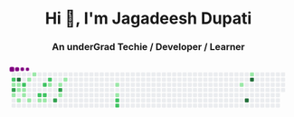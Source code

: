 <h1 align="center">Hi 👋, I'm Jagadeesh Dupati</h1>
<h3 align="center">An underGrad Techie / Developer / Learner </h3>

<!--
**JagadeeshJD/JagadeeshJD** is a ✨ _special_ ✨ repository because its `README.md` (this file) appears on your GitHub profile.

Here are some ideas to get you started:

- 🔭 I’m currently working on ...
- 🌱 I’m currently learning ...
- 👯 I’m looking to collaborate on ...
- 🤔 I’m looking for help with ...
- 💬 Ask me about ...
- 📫 How to reach me: ...
- 😄 Pronouns: ...
- ⚡ Fun fact: ...
-->
<svg viewBox="-16 -32 880 192" width="880" height="192" xmlns="http://www.w3.org/2000/svg"><desc>Generated with https://github.com/Platane/snk</desc><style>@keyframes c0{54.35%{fill:var(--c2)}54.37%,to{fill:var(--ce)}}@keyframes c1{1.73%{fill:var(--c1)}1.75%,to{fill:var(--ce)}}@keyframes c2{55.74%{fill:var(--c3)}55.76%,to{fill:var(--ce)}}@keyframes c3{3.82%{fill:var(--c1)}3.84%,to{fill:var(--ce)}}@keyframes c4{63.75%{fill:var(--c4)}63.77%,to{fill:var(--ce)}}@keyframes c5{2.08%{fill:var(--c1)}2.1%,to{fill:var(--ce)}}@keyframes c6{2.43%{fill:var(--c1)}2.45%,to{fill:var(--ce)}}@keyframes c7{4.52%{fill:var(--c1)}4.54%,to{fill:var(--ce)}}@keyframes c8{53.3%{fill:var(--c2)}53.32%,to{fill:var(--ce)}}@keyframes c9{2.78%{fill:var(--c1)}2.8%,to{fill:var(--ce)}}@keyframes ca{3.13%{fill:var(--c1)}3.15%,to{fill:var(--ce)}}@keyframes cb{13.58%{fill:var(--c1)}13.6%,to{fill:var(--ce)}}@keyframes cc{5.22%{fill:var(--c1)}5.24%,to{fill:var(--ce)}}@keyframes cd{12.88%{fill:var(--c1)}12.9%,to{fill:var(--ce)}}@keyframes ce{49.47%{fill:var(--c2)}49.49%,to{fill:var(--ce)}}@keyframes cf{5.91%{fill:var(--c1)}5.93%,to{fill:var(--ce)}}@keyframes cg{50.51%{fill:var(--c2)}50.53%,to{fill:var(--ce)}}@keyframes ch{49.12%{fill:var(--c2)}49.14%,to{fill:var(--ce)}}@keyframes ci{6.26%{fill:var(--c1)}6.28%,to{fill:var(--ce)}}@keyframes cj{51.21%{fill:var(--c2)}51.23%,to{fill:var(--ce)}}@keyframes ck{10.44%{fill:var(--c1)}10.46%,to{fill:var(--ce)}}@keyframes cl{59.92%{fill:var(--c3)}59.94%,to{fill:var(--ce)}}@keyframes cm{9.75%{fill:var(--c1)}9.77%,to{fill:var(--ce)}}@keyframes cn{58.88%{fill:var(--c3)}58.9%,to{fill:var(--ce)}}@keyframes co{7.66%{fill:var(--c1)}7.68%,to{fill:var(--ce)}}@keyframes cp{9.05%{fill:var(--c1)}9.07%,to{fill:var(--ce)}}@keyframes cq{20.55%{fill:var(--c1)}20.57%,to{fill:var(--ce)}}@keyframes cr{21.24%{fill:var(--c1)}21.26%,to{fill:var(--ce)}}@keyframes cs{43.2%{fill:var(--c2)}43.22%,to{fill:var(--ce)}}@keyframes ct{43.54%{fill:var(--c2)}43.56%,to{fill:var(--ce)}}@keyframes cu{30.3%{fill:var(--c1)}30.32%,to{fill:var(--ce)}}@keyframes cv{81.87%{fill:var(--c4)}81.89%,to{fill:var(--ce)}}@keyframes cw{31.7%{fill:var(--c1)}31.72%,to{fill:var(--ce)}}@keyframes cx{80.13%{fill:var(--c4)}80.15%,to{fill:var(--ce)}}@keyframes u0{1.73%{transform:scale(0,1)}1.75%,2.08%{transform:scale(.05,1)}2.1%,2.43%{transform:scale(.1,1)}2.45%,2.78%{transform:scale(.15,1)}2.8%,3.13%{transform:scale(.2,1)}3.15%,3.82%{transform:scale(.25,1)}3.84%,4.52%{transform:scale(.3,1)}4.54%,5.22%{transform:scale(.35,1)}5.24%,5.91%{transform:scale(.4,1)}5.93%,6.26%{transform:scale(.45,1)}6.28%,7.66%{transform:scale(.5,1)}7.68%,9.05%{transform:scale(.55,1)}9.07%,9.75%{transform:scale(.6,1)}10.44%,9.77%{transform:scale(.65,1)}10.46%,12.88%{transform:scale(.7,1)}12.9%,13.58%{transform:scale(.75,1)}13.6%,20.55%{transform:scale(.8,1)}20.57%,21.24%{transform:scale(.85,1)}21.26%,30.3%{transform:scale(.9,1)}30.32%,31.7%{transform:scale(.95,1)}31.72%,to{transform:scale(1,1)}}@keyframes u1{43.2%{transform:scale(0,1)}43.22%,43.54%{transform:scale(.13,1)}43.56%,49.12%{transform:scale(.25,1)}49.14%,49.47%{transform:scale(.38,1)}49.49%,50.51%{transform:scale(.5,1)}50.53%,51.21%{transform:scale(.63,1)}51.23%,53.3%{transform:scale(.75,1)}53.32%,54.35%{transform:scale(.88,1)}54.37%,to{transform:scale(1,1)}}@keyframes u2{55.74%{transform:scale(0,1)}55.76%,58.88%{transform:scale(.33,1)}58.9%,59.92%{transform:scale(.67,1)}59.94%,to{transform:scale(1,1)}}@keyframes u3{63.75%{transform:scale(0,1)}63.77%,80.13%{transform:scale(.33,1)}80.15%,81.87%{transform:scale(.67,1)}81.89%,to{transform:scale(1,1)}}@keyframes s0{0%,99.65%{transform:translate(0,-16px)}.35%{transform:translate(-16px,-16px)}1.39%,55.05%{transform:translate(-16px,32px)}2.09%{transform:translate(16px,32px)}2.44%{transform:translate(16px,48px)}2.79%{transform:translate(32px,48px)}3.14%{transform:translate(32px,64px)}3.83%{transform:translate(0,64px)}4.18%{transform:translate(0,80px)}6.62%,60.28%{transform:translate(112px,80px)}6.97%{transform:translate(112px,64px)}8.01%{transform:translate(160px,64px)}9.06%{transform:translate(160px,16px)}9.41%{transform:translate(144px,16px)}9.76%{transform:translate(144px,32px)}10.45%,50.87%{transform:translate(112px,32px)}10.8%{transform:translate(112px,48px)}11.5%,49.83%{transform:translate(80px,48px)}12.54%,97.56%{transform:translate(80px,0)}13.24%,98.26%{transform:translate(48px,0)}13.59%{transform:translate(48px,16px)}14.63%{transform:translate(96px,16px)}14.98%{transform:translate(96px,0)}19.86%{transform:translate(320px,0)}21.25%{transform:translate(320px,64px)}29.62%{transform:translate(704px,64px)}30.31%{transform:translate(704px,32px)}30.66%{transform:translate(720px,32px)}31.36%{transform:translate(720px,0)}32.06%{transform:translate(752px,0)}32.75%{transform:translate(752px,32px)}42.16%{transform:translate(320px,32px)}43.55%{transform:translate(320px,96px)}43.9%{transform:translate(304px,96px)}44.6%{transform:translate(304px,64px)}49.48%{transform:translate(80px,64px)}50.17%{transform:translate(96px,48px)}50.52%,96.52%{transform:translate(96px,32px)}51.22%,61.67%{transform:translate(112px,16px)}52.96%{transform:translate(32px,16px)}53.31%{transform:translate(32px,32px)}54.01%,55.4%{transform:translate(0,32px)}54.36%{transform:translate(0,16px)}54.7%{transform:translate(-16px,16px)}55.75%{transform:translate(0,48px)}58.89%{transform:translate(144px,48px)}59.23%{transform:translate(144px,64px)}59.58%{transform:translate(128px,64px)}59.93%{transform:translate(128px,80px)}63.76%{transform:translate(16px,16px)}64.11%{transform:translate(16px,0)}79.79%{transform:translate(736px,0)}80.14%{transform:translate(736px,16px)}80.49%{transform:translate(720px,16px)}81.88%{transform:translate(720px,80px)}95.47%{transform:translate(96px,80px)}96.86%{transform:translate(80px,32px)}98.61%{transform:translate(48px,-16px)}}@keyframes s1{0%,99.65%{transform:translate(16px,-16px)}.7%{transform:translate(-16px,-16px)}1.74%,55.4%{transform:translate(-16px,32px)}2.44%{transform:translate(16px,32px)}2.79%{transform:translate(16px,48px)}3.14%{transform:translate(32px,48px)}3.48%{transform:translate(32px,64px)}4.18%{transform:translate(0,64px)}4.53%{transform:translate(0,80px)}6.97%,60.63%{transform:translate(112px,80px)}7.32%{transform:translate(112px,64px)}8.36%{transform:translate(160px,64px)}9.41%{transform:translate(160px,16px)}9.76%{transform:translate(144px,16px)}10.1%{transform:translate(144px,32px)}10.8%,51.22%{transform:translate(112px,32px)}11.15%{transform:translate(112px,48px)}11.85%,50.17%{transform:translate(80px,48px)}12.89%,97.91%{transform:translate(80px,0)}13.59%,98.61%{transform:translate(48px,0)}13.94%{transform:translate(48px,16px)}14.98%{transform:translate(96px,16px)}15.33%{transform:translate(96px,0)}20.21%{transform:translate(320px,0)}21.6%{transform:translate(320px,64px)}29.97%{transform:translate(704px,64px)}30.66%{transform:translate(704px,32px)}31.01%{transform:translate(720px,32px)}31.71%{transform:translate(720px,0)}32.4%{transform:translate(752px,0)}33.1%{transform:translate(752px,32px)}42.51%{transform:translate(320px,32px)}43.9%{transform:translate(320px,96px)}44.25%{transform:translate(304px,96px)}44.95%{transform:translate(304px,64px)}49.83%{transform:translate(80px,64px)}50.52%{transform:translate(96px,48px)}50.87%,96.86%{transform:translate(96px,32px)}51.57%,62.02%{transform:translate(112px,16px)}53.31%{transform:translate(32px,16px)}53.66%{transform:translate(32px,32px)}54.36%,55.75%{transform:translate(0,32px)}54.7%{transform:translate(0,16px)}55.05%{transform:translate(-16px,16px)}56.1%{transform:translate(0,48px)}59.23%{transform:translate(144px,48px)}59.58%{transform:translate(144px,64px)}59.93%{transform:translate(128px,64px)}60.28%{transform:translate(128px,80px)}64.11%{transform:translate(16px,16px)}64.46%{transform:translate(16px,0)}80.14%{transform:translate(736px,0)}80.49%{transform:translate(736px,16px)}80.84%{transform:translate(720px,16px)}82.23%{transform:translate(720px,80px)}95.82%{transform:translate(96px,80px)}97.21%{transform:translate(80px,32px)}98.95%{transform:translate(48px,-16px)}}@keyframes s2{0%,99.65%{transform:translate(32px,-16px)}1.05%{transform:translate(-16px,-16px)}2.09%,55.75%{transform:translate(-16px,32px)}2.79%{transform:translate(16px,32px)}3.14%{transform:translate(16px,48px)}3.48%{transform:translate(32px,48px)}3.83%{transform:translate(32px,64px)}4.53%{transform:translate(0,64px)}4.88%{transform:translate(0,80px)}60.98%,7.32%{transform:translate(112px,80px)}7.67%{transform:translate(112px,64px)}8.71%{transform:translate(160px,64px)}9.76%{transform:translate(160px,16px)}10.1%{transform:translate(144px,16px)}10.45%{transform:translate(144px,32px)}11.15%,51.57%{transform:translate(112px,32px)}11.5%{transform:translate(112px,48px)}12.2%,50.52%{transform:translate(80px,48px)}13.24%,98.26%{transform:translate(80px,0)}13.94%,98.95%{transform:translate(48px,0)}14.29%{transform:translate(48px,16px)}15.33%{transform:translate(96px,16px)}15.68%{transform:translate(96px,0)}20.56%{transform:translate(320px,0)}21.95%{transform:translate(320px,64px)}30.31%{transform:translate(704px,64px)}31.01%{transform:translate(704px,32px)}31.36%{transform:translate(720px,32px)}32.06%{transform:translate(720px,0)}32.75%{transform:translate(752px,0)}33.45%{transform:translate(752px,32px)}42.86%{transform:translate(320px,32px)}44.25%{transform:translate(320px,96px)}44.6%{transform:translate(304px,96px)}45.3%{transform:translate(304px,64px)}50.17%{transform:translate(80px,64px)}50.87%{transform:translate(96px,48px)}51.22%,97.21%{transform:translate(96px,32px)}51.92%,62.37%{transform:translate(112px,16px)}53.66%{transform:translate(32px,16px)}54.01%{transform:translate(32px,32px)}54.7%,56.1%{transform:translate(0,32px)}55.05%{transform:translate(0,16px)}55.4%{transform:translate(-16px,16px)}56.45%{transform:translate(0,48px)}59.58%{transform:translate(144px,48px)}59.93%{transform:translate(144px,64px)}60.28%{transform:translate(128px,64px)}60.63%{transform:translate(128px,80px)}64.46%{transform:translate(16px,16px)}64.81%{transform:translate(16px,0)}80.49%{transform:translate(736px,0)}80.84%{transform:translate(736px,16px)}81.18%{transform:translate(720px,16px)}82.58%{transform:translate(720px,80px)}96.17%{transform:translate(96px,80px)}97.56%{transform:translate(80px,32px)}99.3%{transform:translate(48px,-16px)}}@keyframes s3{0%,99.65%{transform:translate(48px,-16px)}1.39%{transform:translate(-16px,-16px)}2.44%,56.1%{transform:translate(-16px,32px)}3.14%{transform:translate(16px,32px)}3.48%{transform:translate(16px,48px)}3.83%{transform:translate(32px,48px)}4.18%{transform:translate(32px,64px)}4.88%{transform:translate(0,64px)}5.23%{transform:translate(0,80px)}61.32%,7.67%{transform:translate(112px,80px)}8.01%{transform:translate(112px,64px)}9.06%{transform:translate(160px,64px)}10.1%{transform:translate(160px,16px)}10.45%{transform:translate(144px,16px)}10.8%{transform:translate(144px,32px)}11.5%,51.92%{transform:translate(112px,32px)}11.85%{transform:translate(112px,48px)}12.54%,50.87%{transform:translate(80px,48px)}13.59%,98.61%{transform:translate(80px,0)}14.29%,99.3%{transform:translate(48px,0)}14.63%{transform:translate(48px,16px)}15.68%{transform:translate(96px,16px)}16.03%{transform:translate(96px,0)}20.91%{transform:translate(320px,0)}22.3%{transform:translate(320px,64px)}30.66%{transform:translate(704px,64px)}31.36%{transform:translate(704px,32px)}31.71%{transform:translate(720px,32px)}32.4%{transform:translate(720px,0)}33.1%{transform:translate(752px,0)}33.8%{transform:translate(752px,32px)}43.21%{transform:translate(320px,32px)}44.6%{transform:translate(320px,96px)}44.95%{transform:translate(304px,96px)}45.64%{transform:translate(304px,64px)}50.52%{transform:translate(80px,64px)}51.22%{transform:translate(96px,48px)}51.57%,97.56%{transform:translate(96px,32px)}52.26%,62.72%{transform:translate(112px,16px)}54.01%{transform:translate(32px,16px)}54.36%{transform:translate(32px,32px)}55.05%,56.45%{transform:translate(0,32px)}55.4%{transform:translate(0,16px)}55.75%{transform:translate(-16px,16px)}56.79%{transform:translate(0,48px)}59.93%{transform:translate(144px,48px)}60.28%{transform:translate(144px,64px)}60.63%{transform:translate(128px,64px)}60.98%{transform:translate(128px,80px)}64.81%{transform:translate(16px,16px)}65.16%{transform:translate(16px,0)}80.84%{transform:translate(736px,0)}81.18%{transform:translate(736px,16px)}81.53%{transform:translate(720px,16px)}82.93%{transform:translate(720px,80px)}96.52%{transform:translate(96px,80px)}97.91%{transform:translate(80px,32px)}}:root{--cb:#1b1f230a;--cs:purple;--ce:#ebedf0;--c0:#ebedf0;--c1:#9be9a8;--c2:#40c463;--c3:#30a14e;--c4:#216e39}@media (prefers-color-scheme:dark){:root{--cb:#1b1f230a;--cs:purple;--ce:#161b22;--c1:#01311f;--c2:#034525;--c3:#0f6d31;--c4:#00c647}}.c{shape-rendering:geometricPrecision;fill:var(--ce);stroke-width:1px;stroke:var(--cb);animation:none 28700ms linear infinite}.c.c0{fill:var(--c2);animation-name:c0}.c.c1{fill:var(--c1);animation-name:c1}.c.c2{fill:var(--c3);animation-name:c2}.c.c3{fill:var(--c1);animation-name:c3}.c.c4{fill:var(--c4);animation-name:c4}.c.c5,.c.c6,.c.c7{fill:var(--c1);animation-name:c5}.c.c6,.c.c7{animation-name:c6}.c.c7{animation-name:c7}.c.c8{fill:var(--c2);animation-name:c8}.c.c9,.c.ca{fill:var(--c1);animation-name:c9}.c.ca{animation-name:ca}.c.cb,.c.cc,.c.cd{fill:var(--c1);animation-name:cb}.c.cc,.c.cd{animation-name:cc}.c.cd{animation-name:cd}.c.ce{fill:var(--c2);animation-name:ce}.c.cf{fill:var(--c1);animation-name:cf}.c.cg,.c.ch{fill:var(--c2);animation-name:cg}.c.ch{animation-name:ch}.c.ci{fill:var(--c1);animation-name:ci}.c.cj{fill:var(--c2);animation-name:cj}.c.ck{fill:var(--c1);animation-name:ck}.c.cl{fill:var(--c3);animation-name:cl}.c.cm{fill:var(--c1);animation-name:cm}.c.cn{fill:var(--c3);animation-name:cn}.c.co{fill:var(--c1);animation-name:co}.c.cp,.c.cq,.c.cr{fill:var(--c1);animation-name:cp}.c.cq,.c.cr{animation-name:cq}.c.cr{animation-name:cr}.c.cs,.c.ct{fill:var(--c2);animation-name:cs}.c.ct{animation-name:ct}.c.cu{fill:var(--c1);animation-name:cu}.c.cv{fill:var(--c4);animation-name:cv}.c.cw{fill:var(--c1);animation-name:cw}.c.cx{fill:var(--c4);animation-name:cx}.s,.u{animation:none linear 28700ms infinite}.u,.u.u0{transform-origin:0 0}.u{transform:scale(0,1)}.u.u0{fill:var(--c1);animation-name:u0}.u.u1{fill:var(--c2);animation-name:u1;transform-origin:498.8px 0}.u.u2{fill:var(--c3);animation-name:u2;transform-origin:698.4px 0}.u.u3{fill:var(--c4);animation-name:u3;transform-origin:773.2px 0}.s{shape-rendering:geometricPrecision;fill:var(--cs)}.s.s0{transform:translate(0,-16px);animation-name:s0}.s.s1{transform:translate(16px,-16px);animation-name:s1}.s.s2{transform:translate(32px,-16px);animation-name:s2}.s.s3{transform:translate(48px,-16px);animation-name:s3}</style><rect class="c" x="2" y="2" rx="2" ry="2" width="12" height="12"/><rect class="c c0" x="2" y="18" rx="2" ry="2" width="12" height="12"/><rect class="c c1" x="2" y="34" rx="2" ry="2" width="12" height="12"/><rect class="c c2" x="2" y="50" rx="2" ry="2" width="12" height="12"/><rect class="c c3" x="2" y="66" rx="2" ry="2" width="12" height="12"/><rect class="c" x="2" y="82" rx="2" ry="2" width="12" height="12"/><rect class="c" x="2" y="98" rx="2" ry="2" width="12" height="12"/><rect class="c" x="18" y="2" rx="2" ry="2" width="12" height="12"/><rect class="c c4" x="18" y="18" rx="2" ry="2" width="12" height="12"/><rect class="c c5" x="18" y="34" rx="2" ry="2" width="12" height="12"/><rect class="c c6" x="18" y="50" rx="2" ry="2" width="12" height="12"/><rect class="c" x="18" y="66" rx="2" ry="2" width="12" height="12"/><rect class="c c7" x="18" y="82" rx="2" ry="2" width="12" height="12"/><rect class="c" x="18" y="98" rx="2" ry="2" width="12" height="12"/><rect class="c" x="34" y="2" rx="2" ry="2" width="12" height="12"/><rect class="c" x="34" y="18" rx="2" ry="2" width="12" height="12"/><rect class="c c8" x="34" y="34" rx="2" ry="2" width="12" height="12"/><rect class="c c9" x="34" y="50" rx="2" ry="2" width="12" height="12"/><rect class="c ca" x="34" y="66" rx="2" ry="2" width="12" height="12"/><rect class="c" x="34" y="82" rx="2" ry="2" width="12" height="12"/><rect class="c" x="34" y="98" rx="2" ry="2" width="12" height="12"/><rect class="c" x="50" y="2" rx="2" ry="2" width="12" height="12"/><rect class="c cb" x="50" y="18" rx="2" ry="2" width="12" height="12"/><rect class="c" x="50" y="34" rx="2" ry="2" width="12" height="12"/><rect class="c" x="50" y="50" rx="2" ry="2" width="12" height="12"/><rect class="c" x="50" y="66" rx="2" ry="2" width="12" height="12"/><rect class="c cc" x="50" y="82" rx="2" ry="2" width="12" height="12"/><rect class="c" x="50" y="98" rx="2" ry="2" width="12" height="12"/><rect class="c cd" x="66" y="2" rx="2" ry="2" width="12" height="12"/><rect class="c" x="66" y="18" rx="2" ry="2" width="12" height="12"/><rect class="c" x="66" y="34" rx="2" ry="2" width="12" height="12"/><rect class="c" x="66" y="50" rx="2" ry="2" width="12" height="12"/><rect class="c" x="66" y="66" rx="2" ry="2" width="12" height="12"/><rect class="c" x="66" y="82" rx="2" ry="2" width="12" height="12"/><rect class="c" x="66" y="98" rx="2" ry="2" width="12" height="12"/><rect class="c" x="82" y="2" rx="2" ry="2" width="12" height="12"/><rect class="c" x="82" y="18" rx="2" ry="2" width="12" height="12"/><rect class="c" x="82" y="34" rx="2" ry="2" width="12" height="12"/><rect class="c" x="82" y="50" rx="2" ry="2" width="12" height="12"/><rect class="c ce" x="82" y="66" rx="2" ry="2" width="12" height="12"/><rect class="c cf" x="82" y="82" rx="2" ry="2" width="12" height="12"/><rect class="c" x="82" y="98" rx="2" ry="2" width="12" height="12"/><rect class="c" x="98" y="2" rx="2" ry="2" width="12" height="12"/><rect class="c" x="98" y="18" rx="2" ry="2" width="12" height="12"/><rect class="c cg" x="98" y="34" rx="2" ry="2" width="12" height="12"/><rect class="c" x="98" y="50" rx="2" ry="2" width="12" height="12"/><rect class="c ch" x="98" y="66" rx="2" ry="2" width="12" height="12"/><rect class="c ci" x="98" y="82" rx="2" ry="2" width="12" height="12"/><rect class="c" x="98" y="98" rx="2" ry="2" width="12" height="12"/><rect class="c" x="114" y="2" rx="2" ry="2" width="12" height="12"/><rect class="c cj" x="114" y="18" rx="2" ry="2" width="12" height="12"/><rect class="c ck" x="114" y="34" rx="2" ry="2" width="12" height="12"/><rect class="c" x="114" y="50" rx="2" ry="2" width="12" height="12"/><rect class="c" x="114" y="66" rx="2" ry="2" width="12" height="12"/><rect class="c" x="114" y="82" rx="2" ry="2" width="12" height="12"/><rect class="c" x="114" y="98" rx="2" ry="2" width="12" height="12"/><rect class="c" x="130" y="2" rx="2" ry="2" width="12" height="12"/><rect class="c" x="130" y="18" rx="2" ry="2" width="12" height="12"/><rect class="c" x="130" y="34" rx="2" ry="2" width="12" height="12"/><rect class="c" x="130" y="50" rx="2" ry="2" width="12" height="12"/><rect class="c" x="130" y="66" rx="2" ry="2" width="12" height="12"/><rect class="c cl" x="130" y="82" rx="2" ry="2" width="12" height="12"/><rect class="c" x="130" y="98" rx="2" ry="2" width="12" height="12"/><rect class="c" x="146" y="2" rx="2" ry="2" width="12" height="12"/><rect class="c" x="146" y="18" rx="2" ry="2" width="12" height="12"/><rect class="c cm" x="146" y="34" rx="2" ry="2" width="12" height="12"/><rect class="c cn" x="146" y="50" rx="2" ry="2" width="12" height="12"/><rect class="c co" x="146" y="66" rx="2" ry="2" width="12" height="12"/><rect class="c" x="146" y="82" rx="2" ry="2" width="12" height="12"/><rect class="c" x="146" y="98" rx="2" ry="2" width="12" height="12"/><rect class="c" x="162" y="2" rx="2" ry="2" width="12" height="12"/><rect class="c cp" x="162" y="18" rx="2" ry="2" width="12" height="12"/><rect class="c" x="162" y="34" rx="2" ry="2" width="12" height="12"/><rect class="c" x="162" y="50" rx="2" ry="2" width="12" height="12"/><rect class="c" x="162" y="66" rx="2" ry="2" width="12" height="12"/><rect class="c" x="162" y="82" rx="2" ry="2" width="12" height="12"/><rect class="c" x="162" y="98" rx="2" ry="2" width="12" height="12"/><rect class="c" x="178" y="2" rx="2" ry="2" width="12" height="12"/><rect class="c" x="178" y="18" rx="2" ry="2" width="12" height="12"/><rect class="c" x="178" y="34" rx="2" ry="2" width="12" height="12"/><rect class="c" x="178" y="50" rx="2" ry="2" width="12" height="12"/><rect class="c" x="178" y="66" rx="2" ry="2" width="12" height="12"/><rect class="c" x="178" y="82" rx="2" ry="2" width="12" height="12"/><rect class="c" x="178" y="98" rx="2" ry="2" width="12" height="12"/><rect class="c" x="194" y="2" rx="2" ry="2" width="12" height="12"/><rect class="c" x="194" y="18" rx="2" ry="2" width="12" height="12"/><rect class="c" x="194" y="34" rx="2" ry="2" width="12" height="12"/><rect class="c" x="194" y="50" rx="2" ry="2" width="12" height="12"/><rect class="c" x="194" y="66" rx="2" ry="2" width="12" height="12"/><rect class="c" x="194" y="82" rx="2" ry="2" width="12" height="12"/><rect class="c" x="194" y="98" rx="2" ry="2" width="12" height="12"/><rect class="c" x="210" y="2" rx="2" ry="2" width="12" height="12"/><rect class="c" x="210" y="18" rx="2" ry="2" width="12" height="12"/><rect class="c" x="210" y="34" rx="2" ry="2" width="12" height="12"/><rect class="c" x="210" y="50" rx="2" ry="2" width="12" height="12"/><rect class="c" x="210" y="66" rx="2" ry="2" width="12" height="12"/><rect class="c" x="210" y="82" rx="2" ry="2" width="12" height="12"/><rect class="c" x="210" y="98" rx="2" ry="2" width="12" height="12"/><rect class="c" x="226" y="2" rx="2" ry="2" width="12" height="12"/><rect class="c" x="226" y="18" rx="2" ry="2" width="12" height="12"/><rect class="c" x="226" y="34" rx="2" ry="2" width="12" height="12"/><rect class="c" x="226" y="50" rx="2" ry="2" width="12" height="12"/><rect class="c" x="226" y="66" rx="2" ry="2" width="12" height="12"/><rect class="c" x="226" y="82" rx="2" ry="2" width="12" height="12"/><rect class="c" x="226" y="98" rx="2" ry="2" width="12" height="12"/><rect class="c" x="242" y="2" rx="2" ry="2" width="12" height="12"/><rect class="c" x="242" y="18" rx="2" ry="2" width="12" height="12"/><rect class="c" x="242" y="34" rx="2" ry="2" width="12" height="12"/><rect class="c" x="242" y="50" rx="2" ry="2" width="12" height="12"/><rect class="c" x="242" y="66" rx="2" ry="2" width="12" height="12"/><rect class="c" x="242" y="82" rx="2" ry="2" width="12" height="12"/><rect class="c" x="242" y="98" rx="2" ry="2" width="12" height="12"/><rect class="c" x="258" y="2" rx="2" ry="2" width="12" height="12"/><rect class="c" x="258" y="18" rx="2" ry="2" width="12" height="12"/><rect class="c" x="258" y="34" rx="2" ry="2" width="12" height="12"/><rect class="c" x="258" y="50" rx="2" ry="2" width="12" height="12"/><rect class="c" x="258" y="66" rx="2" ry="2" width="12" height="12"/><rect class="c" x="258" y="82" rx="2" ry="2" width="12" height="12"/><rect class="c" x="258" y="98" rx="2" ry="2" width="12" height="12"/><rect class="c" x="274" y="2" rx="2" ry="2" width="12" height="12"/><rect class="c" x="274" y="18" rx="2" ry="2" width="12" height="12"/><rect class="c" x="274" y="34" rx="2" ry="2" width="12" height="12"/><rect class="c" x="274" y="50" rx="2" ry="2" width="12" height="12"/><rect class="c" x="274" y="66" rx="2" ry="2" width="12" height="12"/><rect class="c" x="274" y="82" rx="2" ry="2" width="12" height="12"/><rect class="c" x="274" y="98" rx="2" ry="2" width="12" height="12"/><rect class="c" x="290" y="2" rx="2" ry="2" width="12" height="12"/><rect class="c" x="290" y="18" rx="2" ry="2" width="12" height="12"/><rect class="c" x="290" y="34" rx="2" ry="2" width="12" height="12"/><rect class="c" x="290" y="50" rx="2" ry="2" width="12" height="12"/><rect class="c" x="290" y="66" rx="2" ry="2" width="12" height="12"/><rect class="c" x="290" y="82" rx="2" ry="2" width="12" height="12"/><rect class="c" x="290" y="98" rx="2" ry="2" width="12" height="12"/><rect class="c" x="306" y="2" rx="2" ry="2" width="12" height="12"/><rect class="c" x="306" y="18" rx="2" ry="2" width="12" height="12"/><rect class="c" x="306" y="34" rx="2" ry="2" width="12" height="12"/><rect class="c" x="306" y="50" rx="2" ry="2" width="12" height="12"/><rect class="c" x="306" y="66" rx="2" ry="2" width="12" height="12"/><rect class="c" x="306" y="82" rx="2" ry="2" width="12" height="12"/><rect class="c" x="306" y="98" rx="2" ry="2" width="12" height="12"/><rect class="c" x="322" y="2" rx="2" ry="2" width="12" height="12"/><rect class="c" x="322" y="18" rx="2" ry="2" width="12" height="12"/><rect class="c cq" x="322" y="34" rx="2" ry="2" width="12" height="12"/><rect class="c" x="322" y="50" rx="2" ry="2" width="12" height="12"/><rect class="c cr" x="322" y="66" rx="2" ry="2" width="12" height="12"/><rect class="c cs" x="322" y="82" rx="2" ry="2" width="12" height="12"/><rect class="c ct" x="322" y="98" rx="2" ry="2" width="12" height="12"/><rect class="c" x="338" y="2" rx="2" ry="2" width="12" height="12"/><rect class="c" x="338" y="18" rx="2" ry="2" width="12" height="12"/><rect class="c" x="338" y="34" rx="2" ry="2" width="12" height="12"/><rect class="c" x="338" y="50" rx="2" ry="2" width="12" height="12"/><rect class="c" x="338" y="66" rx="2" ry="2" width="12" height="12"/><rect class="c" x="338" y="82" rx="2" ry="2" width="12" height="12"/><rect class="c" x="338" y="98" rx="2" ry="2" width="12" height="12"/><rect class="c" x="354" y="2" rx="2" ry="2" width="12" height="12"/><rect class="c" x="354" y="18" rx="2" ry="2" width="12" height="12"/><rect class="c" x="354" y="34" rx="2" ry="2" width="12" height="12"/><rect class="c" x="354" y="50" rx="2" ry="2" width="12" height="12"/><rect class="c" x="354" y="66" rx="2" ry="2" width="12" height="12"/><rect class="c" x="354" y="82" rx="2" ry="2" width="12" height="12"/><rect class="c" x="354" y="98" rx="2" ry="2" width="12" height="12"/><rect class="c" x="370" y="2" rx="2" ry="2" width="12" height="12"/><rect class="c" x="370" y="18" rx="2" ry="2" width="12" height="12"/><rect class="c" x="370" y="34" rx="2" ry="2" width="12" height="12"/><rect class="c" x="370" y="50" rx="2" ry="2" width="12" height="12"/><rect class="c" x="370" y="66" rx="2" ry="2" width="12" height="12"/><rect class="c" x="370" y="82" rx="2" ry="2" width="12" height="12"/><rect class="c" x="370" y="98" rx="2" ry="2" width="12" height="12"/><rect class="c" x="386" y="2" rx="2" ry="2" width="12" height="12"/><rect class="c" x="386" y="18" rx="2" ry="2" width="12" height="12"/><rect class="c" x="386" y="34" rx="2" ry="2" width="12" height="12"/><rect class="c" x="386" y="50" rx="2" ry="2" width="12" height="12"/><rect class="c" x="386" y="66" rx="2" ry="2" width="12" height="12"/><rect class="c" x="386" y="82" rx="2" ry="2" width="12" height="12"/><rect class="c" x="386" y="98" rx="2" ry="2" width="12" height="12"/><rect class="c" x="402" y="2" rx="2" ry="2" width="12" height="12"/><rect class="c" x="402" y="18" rx="2" ry="2" width="12" height="12"/><rect class="c" x="402" y="34" rx="2" ry="2" width="12" height="12"/><rect class="c" x="402" y="50" rx="2" ry="2" width="12" height="12"/><rect class="c" x="402" y="66" rx="2" ry="2" width="12" height="12"/><rect class="c" x="402" y="82" rx="2" ry="2" width="12" height="12"/><rect class="c" x="402" y="98" rx="2" ry="2" width="12" height="12"/><rect class="c" x="418" y="2" rx="2" ry="2" width="12" height="12"/><rect class="c" x="418" y="18" rx="2" ry="2" width="12" height="12"/><rect class="c" x="418" y="34" rx="2" ry="2" width="12" height="12"/><rect class="c" x="418" y="50" rx="2" ry="2" width="12" height="12"/><rect class="c" x="418" y="66" rx="2" ry="2" width="12" height="12"/><rect class="c" x="418" y="82" rx="2" ry="2" width="12" height="12"/><rect class="c" x="418" y="98" rx="2" ry="2" width="12" height="12"/><rect class="c" x="434" y="2" rx="2" ry="2" width="12" height="12"/><rect class="c" x="434" y="18" rx="2" ry="2" width="12" height="12"/><rect class="c" x="434" y="34" rx="2" ry="2" width="12" height="12"/><rect class="c" x="434" y="50" rx="2" ry="2" width="12" height="12"/><rect class="c" x="434" y="66" rx="2" ry="2" width="12" height="12"/><rect class="c" x="434" y="82" rx="2" ry="2" width="12" height="12"/><rect class="c" x="434" y="98" rx="2" ry="2" width="12" height="12"/><rect class="c" x="450" y="2" rx="2" ry="2" width="12" height="12"/><rect class="c" x="450" y="18" rx="2" ry="2" width="12" height="12"/><rect class="c" x="450" y="34" rx="2" ry="2" width="12" height="12"/><rect class="c" x="450" y="50" rx="2" ry="2" width="12" height="12"/><rect class="c" x="450" y="66" rx="2" ry="2" width="12" height="12"/><rect class="c" x="450" y="82" rx="2" ry="2" width="12" height="12"/><rect class="c" x="450" y="98" rx="2" ry="2" width="12" height="12"/><rect class="c" x="466" y="2" rx="2" ry="2" width="12" height="12"/><rect class="c" x="466" y="18" rx="2" ry="2" width="12" height="12"/><rect class="c" x="466" y="34" rx="2" ry="2" width="12" height="12"/><rect class="c" x="466" y="50" rx="2" ry="2" width="12" height="12"/><rect class="c" x="466" y="66" rx="2" ry="2" width="12" height="12"/><rect class="c" x="466" y="82" rx="2" ry="2" width="12" height="12"/><rect class="c" x="466" y="98" rx="2" ry="2" width="12" height="12"/><rect class="c" x="482" y="2" rx="2" ry="2" width="12" height="12"/><rect class="c" x="482" y="18" rx="2" ry="2" width="12" height="12"/><rect class="c" x="482" y="34" rx="2" ry="2" width="12" height="12"/><rect class="c" x="482" y="50" rx="2" ry="2" width="12" height="12"/><rect class="c" x="482" y="66" rx="2" ry="2" width="12" height="12"/><rect class="c" x="482" y="82" rx="2" ry="2" width="12" height="12"/><rect class="c" x="482" y="98" rx="2" ry="2" width="12" height="12"/><rect class="c" x="498" y="2" rx="2" ry="2" width="12" height="12"/><rect class="c" x="498" y="18" rx="2" ry="2" width="12" height="12"/><rect class="c" x="498" y="34" rx="2" ry="2" width="12" height="12"/><rect class="c" x="498" y="50" rx="2" ry="2" width="12" height="12"/><rect class="c" x="498" y="66" rx="2" ry="2" width="12" height="12"/><rect class="c" x="498" y="82" rx="2" ry="2" width="12" height="12"/><rect class="c" x="498" y="98" rx="2" ry="2" width="12" height="12"/><rect class="c" x="514" y="2" rx="2" ry="2" width="12" height="12"/><rect class="c" x="514" y="18" rx="2" ry="2" width="12" height="12"/><rect class="c" x="514" y="34" rx="2" ry="2" width="12" height="12"/><rect class="c" x="514" y="50" rx="2" ry="2" width="12" height="12"/><rect class="c" x="514" y="66" rx="2" ry="2" width="12" height="12"/><rect class="c" x="514" y="82" rx="2" ry="2" width="12" height="12"/><rect class="c" x="514" y="98" rx="2" ry="2" width="12" height="12"/><rect class="c" x="530" y="2" rx="2" ry="2" width="12" height="12"/><rect class="c" x="530" y="18" rx="2" ry="2" width="12" height="12"/><rect class="c" x="530" y="34" rx="2" ry="2" width="12" height="12"/><rect class="c" x="530" y="50" rx="2" ry="2" width="12" height="12"/><rect class="c" x="530" y="66" rx="2" ry="2" width="12" height="12"/><rect class="c" x="530" y="82" rx="2" ry="2" width="12" height="12"/><rect class="c" x="530" y="98" rx="2" ry="2" width="12" height="12"/><rect class="c" x="546" y="2" rx="2" ry="2" width="12" height="12"/><rect class="c" x="546" y="18" rx="2" ry="2" width="12" height="12"/><rect class="c" x="546" y="34" rx="2" ry="2" width="12" height="12"/><rect class="c" x="546" y="50" rx="2" ry="2" width="12" height="12"/><rect class="c" x="546" y="66" rx="2" ry="2" width="12" height="12"/><rect class="c" x="546" y="82" rx="2" ry="2" width="12" height="12"/><rect class="c" x="546" y="98" rx="2" ry="2" width="12" height="12"/><rect class="c" x="562" y="2" rx="2" ry="2" width="12" height="12"/><rect class="c" x="562" y="18" rx="2" ry="2" width="12" height="12"/><rect class="c" x="562" y="34" rx="2" ry="2" width="12" height="12"/><rect class="c" x="562" y="50" rx="2" ry="2" width="12" height="12"/><rect class="c" x="562" y="66" rx="2" ry="2" width="12" height="12"/><rect class="c" x="562" y="82" rx="2" ry="2" width="12" height="12"/><rect class="c" x="562" y="98" rx="2" ry="2" width="12" height="12"/><rect class="c" x="578" y="2" rx="2" ry="2" width="12" height="12"/><rect class="c" x="578" y="18" rx="2" ry="2" width="12" height="12"/><rect class="c" x="578" y="34" rx="2" ry="2" width="12" height="12"/><rect class="c" x="578" y="50" rx="2" ry="2" width="12" height="12"/><rect class="c" x="578" y="66" rx="2" ry="2" width="12" height="12"/><rect class="c" x="578" y="82" rx="2" ry="2" width="12" height="12"/><rect class="c" x="578" y="98" rx="2" ry="2" width="12" height="12"/><rect class="c" x="594" y="2" rx="2" ry="2" width="12" height="12"/><rect class="c" x="594" y="18" rx="2" ry="2" width="12" height="12"/><rect class="c" x="594" y="34" rx="2" ry="2" width="12" height="12"/><rect class="c" x="594" y="50" rx="2" ry="2" width="12" height="12"/><rect class="c" x="594" y="66" rx="2" ry="2" width="12" height="12"/><rect class="c" x="594" y="82" rx="2" ry="2" width="12" height="12"/><rect class="c" x="594" y="98" rx="2" ry="2" width="12" height="12"/><rect class="c" x="610" y="2" rx="2" ry="2" width="12" height="12"/><rect class="c" x="610" y="18" rx="2" ry="2" width="12" height="12"/><rect class="c" x="610" y="34" rx="2" ry="2" width="12" height="12"/><rect class="c" x="610" y="50" rx="2" ry="2" width="12" height="12"/><rect class="c" x="610" y="66" rx="2" ry="2" width="12" height="12"/><rect class="c" x="610" y="82" rx="2" ry="2" width="12" height="12"/><rect class="c" x="610" y="98" rx="2" ry="2" width="12" height="12"/><rect class="c" x="626" y="2" rx="2" ry="2" width="12" height="12"/><rect class="c" x="626" y="18" rx="2" ry="2" width="12" height="12"/><rect class="c" x="626" y="34" rx="2" ry="2" width="12" height="12"/><rect class="c" x="626" y="50" rx="2" ry="2" width="12" height="12"/><rect class="c" x="626" y="66" rx="2" ry="2" width="12" height="12"/><rect class="c" x="626" y="82" rx="2" ry="2" width="12" height="12"/><rect class="c" x="626" y="98" rx="2" ry="2" width="12" height="12"/><rect class="c" x="642" y="2" rx="2" ry="2" width="12" height="12"/><rect class="c" x="642" y="18" rx="2" ry="2" width="12" height="12"/><rect class="c" x="642" y="34" rx="2" ry="2" width="12" height="12"/><rect class="c" x="642" y="50" rx="2" ry="2" width="12" height="12"/><rect class="c" x="642" y="66" rx="2" ry="2" width="12" height="12"/><rect class="c" x="642" y="82" rx="2" ry="2" width="12" height="12"/><rect class="c" x="642" y="98" rx="2" ry="2" width="12" height="12"/><rect class="c" x="658" y="2" rx="2" ry="2" width="12" height="12"/><rect class="c" x="658" y="18" rx="2" ry="2" width="12" height="12"/><rect class="c" x="658" y="34" rx="2" ry="2" width="12" height="12"/><rect class="c" x="658" y="50" rx="2" ry="2" width="12" height="12"/><rect class="c" x="658" y="66" rx="2" ry="2" width="12" height="12"/><rect class="c" x="658" y="82" rx="2" ry="2" width="12" height="12"/><rect class="c" x="658" y="98" rx="2" ry="2" width="12" height="12"/><rect class="c" x="674" y="2" rx="2" ry="2" width="12" height="12"/><rect class="c" x="674" y="18" rx="2" ry="2" width="12" height="12"/><rect class="c" x="674" y="34" rx="2" ry="2" width="12" height="12"/><rect class="c" x="674" y="50" rx="2" ry="2" width="12" height="12"/><rect class="c" x="674" y="66" rx="2" ry="2" width="12" height="12"/><rect class="c" x="674" y="82" rx="2" ry="2" width="12" height="12"/><rect class="c" x="674" y="98" rx="2" ry="2" width="12" height="12"/><rect class="c" x="690" y="2" rx="2" ry="2" width="12" height="12"/><rect class="c" x="690" y="18" rx="2" ry="2" width="12" height="12"/><rect class="c" x="690" y="34" rx="2" ry="2" width="12" height="12"/><rect class="c" x="690" y="50" rx="2" ry="2" width="12" height="12"/><rect class="c" x="690" y="66" rx="2" ry="2" width="12" height="12"/><rect class="c" x="690" y="82" rx="2" ry="2" width="12" height="12"/><rect class="c" x="690" y="98" rx="2" ry="2" width="12" height="12"/><rect class="c" x="706" y="2" rx="2" ry="2" width="12" height="12"/><rect class="c" x="706" y="18" rx="2" ry="2" width="12" height="12"/><rect class="c cu" x="706" y="34" rx="2" ry="2" width="12" height="12"/><rect class="c" x="706" y="50" rx="2" ry="2" width="12" height="12"/><rect class="c" x="706" y="66" rx="2" ry="2" width="12" height="12"/><rect class="c" x="706" y="82" rx="2" ry="2" width="12" height="12"/><rect class="c" x="706" y="98" rx="2" ry="2" width="12" height="12"/><rect class="c" x="722" y="2" rx="2" ry="2" width="12" height="12"/><rect class="c" x="722" y="18" rx="2" ry="2" width="12" height="12"/><rect class="c" x="722" y="34" rx="2" ry="2" width="12" height="12"/><rect class="c" x="722" y="50" rx="2" ry="2" width="12" height="12"/><rect class="c" x="722" y="66" rx="2" ry="2" width="12" height="12"/><rect class="c cv" x="722" y="82" rx="2" ry="2" width="12" height="12"/><rect class="c" x="722" y="98" rx="2" ry="2" width="12" height="12"/><rect class="c cw" x="738" y="2" rx="2" ry="2" width="12" height="12"/><rect class="c cx" x="738" y="18" rx="2" ry="2" width="12" height="12"/><rect class="c" x="738" y="34" rx="2" ry="2" width="12" height="12"/><rect class="c" x="738" y="50" rx="2" ry="2" width="12" height="12"/><rect class="c" x="738" y="66" rx="2" ry="2" width="12" height="12"/><rect class="c" x="738" y="82" rx="2" ry="2" width="12" height="12"/><rect class="c" x="738" y="98" rx="2" ry="2" width="12" height="12"/><rect class="c" x="754" y="2" rx="2" ry="2" width="12" height="12"/><rect class="c" x="754" y="18" rx="2" ry="2" width="12" height="12"/><rect class="c" x="754" y="34" rx="2" ry="2" width="12" height="12"/><rect class="c" x="754" y="50" rx="2" ry="2" width="12" height="12"/><rect class="c" x="754" y="66" rx="2" ry="2" width="12" height="12"/><rect class="c" x="754" y="82" rx="2" ry="2" width="12" height="12"/><rect class="c" x="754" y="98" rx="2" ry="2" width="12" height="12"/><rect class="c" x="770" y="2" rx="2" ry="2" width="12" height="12"/><rect class="c" x="770" y="18" rx="2" ry="2" width="12" height="12"/><rect class="c" x="770" y="34" rx="2" ry="2" width="12" height="12"/><rect class="c" x="770" y="50" rx="2" ry="2" width="12" height="12"/><rect class="c" x="770" y="66" rx="2" ry="2" width="12" height="12"/><rect class="c" x="770" y="82" rx="2" ry="2" width="12" height="12"/><rect class="c" x="770" y="98" rx="2" ry="2" width="12" height="12"/><rect class="c" x="786" y="2" rx="2" ry="2" width="12" height="12"/><rect class="c" x="786" y="18" rx="2" ry="2" width="12" height="12"/><rect class="c" x="786" y="34" rx="2" ry="2" width="12" height="12"/><rect class="c" x="786" y="50" rx="2" ry="2" width="12" height="12"/><rect class="c" x="786" y="66" rx="2" ry="2" width="12" height="12"/><rect class="c" x="786" y="82" rx="2" ry="2" width="12" height="12"/><rect class="c" x="786" y="98" rx="2" ry="2" width="12" height="12"/><rect class="c" x="802" y="2" rx="2" ry="2" width="12" height="12"/><rect class="c" x="802" y="18" rx="2" ry="2" width="12" height="12"/><rect class="c" x="802" y="34" rx="2" ry="2" width="12" height="12"/><rect class="c" x="802" y="50" rx="2" ry="2" width="12" height="12"/><rect class="c" x="802" y="66" rx="2" ry="2" width="12" height="12"/><rect class="c" x="802" y="82" rx="2" ry="2" width="12" height="12"/><rect class="c" x="802" y="98" rx="2" ry="2" width="12" height="12"/><rect class="c" x="818" y="2" rx="2" ry="2" width="12" height="12"/><rect class="c" x="818" y="18" rx="2" ry="2" width="12" height="12"/><rect class="c" x="818" y="34" rx="2" ry="2" width="12" height="12"/><rect class="c" x="818" y="50" rx="2" ry="2" width="12" height="12"/><rect class="c" x="818" y="66" rx="2" ry="2" width="12" height="12"/><rect class="c" x="818" y="82" rx="2" ry="2" width="12" height="12"/><rect class="c" x="818" y="98" rx="2" ry="2" width="12" height="12"/><rect class="c" x="834" y="2" rx="2" ry="2" width="12" height="12"/><rect class="c" x="834" y="18" rx="2" ry="2" width="12" height="12"/><rect class="c" x="834" y="34" rx="2" ry="2" width="12" height="12"/><rect class="c" x="834" y="50" rx="2" ry="2" width="12" height="12"/><rect class="u u0" height="12" width="499.4" x="0.0" y="144"/><rect class="u u1" height="12" width="200.1" x="498.8" y="144"/><rect class="u u2" height="12" width="75.4" x="698.4" y="144"/><rect class="u u3" height="12" width="75.4" x="773.2" y="144"/><rect class="s s0" x="0.8" y="0.8" width="14.4" height="14.4" rx="4.5" ry="4.5"/><rect class="s s1" x="1.8" y="1.8" width="12.3" height="12.3" rx="4.1" ry="4.1"/><rect class="s s2" x="2.6" y="2.6" width="10.8" height="10.8" rx="3.6" ry="3.6"/><rect class="s s3" x="3.0" y="3.0" width="9.9" height="9.9" rx="3.3" ry="3.3"/></svg>

